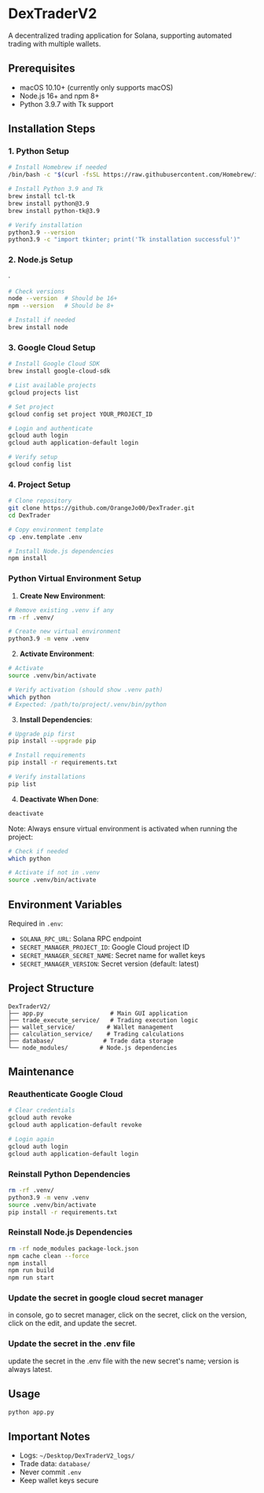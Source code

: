 # DexTraderV2

A decentralized trading application for Solana, supporting automated trading with multiple wallets.

## Prerequisites

- macOS 10.10+ (currently only supports macOS)
- Node.js 16+ and npm 8+
- Python 3.9.7 with Tk support

## Installation Steps

### 1. Python Setup

```bash
# Install Homebrew if needed
/bin/bash -c "$(curl -fsSL https://raw.githubusercontent.com/Homebrew/install/HEAD/install.sh)"

# Install Python 3.9 and Tk
brew install tcl-tk
brew install python@3.9
brew install python-tk@3.9

# Verify installation
python3.9 --version
python3.9 -c "import tkinter; print('Tk installation successful')"
```

### 2. Node.js Setup
·
```bash
# Check versions
node --version  # Should be 16+
npm --version   # Should be 8+

# Install if needed
brew install node
```

### 3. Google Cloud Setup

```bash
# Install Google Cloud SDK
brew install google-cloud-sdk

# List available projects
gcloud projects list

# Set project
gcloud config set project YOUR_PROJECT_ID

# Login and authenticate
gcloud auth login
gcloud auth application-default login

# Verify setup
gcloud config list
```

### 4. Project Setup

```bash
# Clone repository
git clone https://github.com/OrangeJo00/DexTrader.git
cd DexTrader

# Copy environment template
cp .env.template .env

# Install Node.js dependencies
npm install
```

### Python Virtual Environment Setup

1. **Create New Environment**:
```bash
# Remove existing .venv if any
rm -rf .venv/

# Create new virtual environment
python3.9 -m venv .venv
```

2. **Activate Environment**:
```bash
# Activate
source .venv/bin/activate

# Verify activation (should show .venv path)
which python
# Expected: /path/to/project/.venv/bin/python
```

3. **Install Dependencies**:
```bash
# Upgrade pip first
pip install --upgrade pip

# Install requirements
pip install -r requirements.txt

# Verify installations
pip list
```

4. **Deactivate When Done**:
```bash
deactivate
```

Note: Always ensure virtual environment is activated when running the project:
```bash
# Check if needed
which python

# Activate if not in .venv
source .venv/bin/activate
```

## Environment Variables

Required in `.env`:
- `SOLANA_RPC_URL`: Solana RPC endpoint
- `SECRET_MANAGER_PROJECT_ID`: Google Cloud project ID
- `SECRET_MANAGER_SECRET_NAME`: Secret name for wallet keys
- `SECRET_MANAGER_VERSION`: Secret version (default: latest)

## Project Structure

```
DexTraderV2/
├── app.py                   # Main GUI application
├── trade_execute_service/   # Trading execution logic
├── wallet_service/         # Wallet management
├── calculation_service/    # Trading calculations
├── database/              # Trade data storage
└── node_modules/         # Node.js dependencies
```

## Maintenance

### Reauthenticate Google Cloud
```bash
# Clear credentials
gcloud auth revoke
gcloud auth application-default revoke

# Login again
gcloud auth login
gcloud auth application-default login
```

### Reinstall Python Dependencies
```bash
rm -rf .venv/
python3.9 -m venv .venv
source .venv/bin/activate
pip install -r requirements.txt
```

### Reinstall Node.js Dependencies
```bash
rm -rf node_modules package-lock.json
npm cache clean --force
npm install
npm run build
npm run start
```

### Update the secret in google cloud secret manager

in console, go to secret manager, click on the secret, click on the version, click on the edit, and update the secret.

### Update the secret in the .env file

update the secret in the .env file with the new secret's name; version is always latest.

## Usage

```bash
python app.py
```

## Important Notes

- Logs: `~/Desktop/DexTraderV2_logs/`
- Trade data: `database/`
- Never commit `.env`
- Keep wallet keys secure
